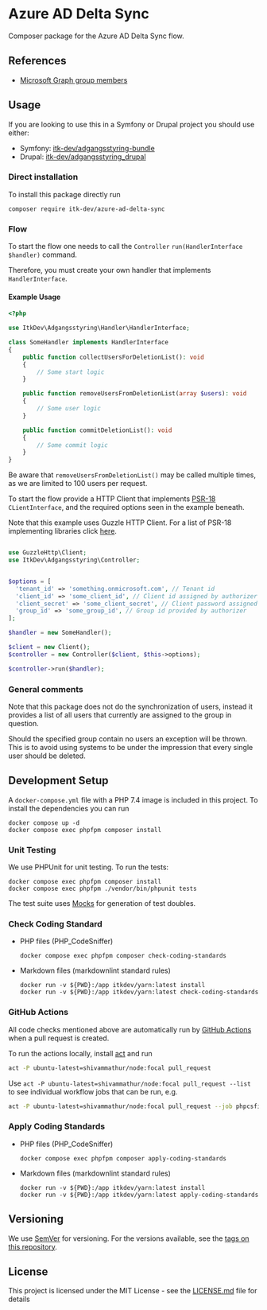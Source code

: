 # Azure AD Delta Sync

Composer package for the Azure AD Delta Sync flow.

## References

* [Microsoft Graph group members](https://docs.microsoft.com/en-us/graph/api/group-list-members?view=graph-rest-1.0&tabs=http)

## Usage

If you are looking to use this in a Symfony or Drupal project you should use
either:

* Symfony: [itk-dev/adgangsstyring-bundle](https://github.com/itk-dev/adgangsstyring-bundle)
* Drupal: [itk-dev/adgangsstyring_drupal](https://github.com/itk-dev/adgangsstyring_drupal)

### Direct installation

To install this package directly run

```shell
composer require itk-dev/azure-ad-delta-sync
```

### Flow

To start the flow one needs to call the
`Controller` `run(HandlerInterface $handler)` command.

Therefore, you must create your own handler that implements
 `HandlerInterface`.

#### Example Usage

```php
<?php

use ItkDev\Adgangsstyring\Handler\HandlerInterface;

class SomeHandler implements HandlerInterface
{
    public function collectUsersForDeletionList(): void
    {
        // Some start logic
    }

    public function removeUsersFromDeletionList(array $users): void
    {
        // Some user logic
    }

    public function commitDeletionList(): void
    {
        // Some commit logic
    }
}
```

Be aware that `removeUsersFromDeletionList()` may be called multiple times,
as we are limited to 100 users per request.

To start the flow provide a HTTP Client that implements
[PSR-18](https://www.php-fig.org/psr/psr-18/) `CLientInterface`,
and the required options seen in the example beneath.

Note that this example uses Guzzle HTTP Client.
For a list of PSR-18 implementing libraries click [here](https://packagist.org/providers/psr/http-client-implementation).

```php

use GuzzleHttp\Client;
use ItkDev\Adgangsstyring\Controller;


$options = [
  'tenant_id' => 'something.onmicrosoft.com', // Tenant id 
  'client_id' => 'some_client_id', // Client id assigned by authorizer
  'client_secret' => 'some_client_secret', // Client password assigned by authorizer
  'group_id' => 'some_group_id', // Group id provided by authorizer
];

$handler = new SomeHandler();

$client = new Client();
$controller = new Controller($client, $this->options);

$controller->run($handler);
```

### General comments

Note that this package does not do the synchronization
of users, instead it provides a list of all users that
currently are assigned to the group in question.

Should the specified group contain no users an exception will be
thrown. This is to avoid using systems to be under the impression
that every single user should be deleted.

## Development Setup

A `docker-compose.yml` file with a PHP 7.4 image is included in this project.
To install the dependencies you can run

```shell
docker compose up -d
docker compose exec phpfpm composer install
```

### Unit Testing

We use PHPUnit for unit testing. To run the tests:

```shell
docker compose exec phpfpm composer install
docker compose exec phpfpm ./vendor/bin/phpunit tests
```

The test suite uses [Mocks](https://phpunit.de/manual/6.5/en/test-doubles.html)
for generation of test doubles.

### Check Coding Standard

* PHP files (PHP_CodeSniffer)

    ```shell
    docker compose exec phpfpm composer check-coding-standards
    ```

* Markdown files (markdownlint standard rules)

    ```shell
    docker run -v ${PWD}:/app itkdev/yarn:latest install
    docker run -v ${PWD}:/app itkdev/yarn:latest check-coding-standards
    ```

### GitHub Actions

All code checks mentioned above are automatically run by [GitHub
Actions](https://github.com/features/actions) when a pull request is created.

To run the actions locally, install [act](https://github.com/nektos/act) and run

```sh
act -P ubuntu-latest=shivammathur/node:focal pull_request
```

Use `act -P ubuntu-latest=shivammathur/node:focal pull_request --list` to see
individual workflow jobs that can be run, e.g.

```sh
act -P ubuntu-latest=shivammathur/node:focal pull_request --job phpcsfixer
```

### Apply Coding Standards

* PHP files (PHP_CodeSniffer)

    ```shell
    docker compose exec phpfpm composer apply-coding-standards
    ```

* Markdown files (markdownlint standard rules)

    ```shell
    docker run -v ${PWD}:/app itkdev/yarn:latest install
    docker run -v ${PWD}:/app itkdev/yarn:latest apply-coding-standards
    ```

## Versioning

We use [SemVer](http://semver.org/) for versioning.
For the versions available, see the
[tags on this repository](https://github.com/itk-dev/adgangsstyring/tags).

## License

This project is licensed under the MIT License - see the
[LICENSE.md](LICENSE.md) file for details
